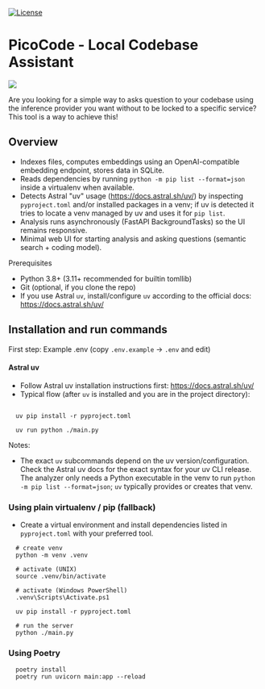 [![License](https://img.shields.io/badge/License-GPL%20v3-blue.svg)](http://www.gnu.org/licenses/gpl-3.0)   

# PicoCode - Local Codebase Assistant

<img src="https://github.com/user-attachments/assets/146f5fd1-45cf-4164-b981-635e0db3b791" />

Are you looking for a simple way to asks question to your codebase using the inference provider you want without to be locked to a specific service?
This tool is a way to achieve this!

## Overview

- Indexes files, computes embeddings using an OpenAI-compatible embedding endpoint, stores data in SQLite.
- Reads dependencies by running `python -m pip list --format=json` inside a virtualenv when available.
- Detects Astral "uv" usage (https://docs.astral.sh/uv/) by inspecting `pyproject.toml` and/or installed packages in a venv; if uv is detected it tries to locate a venv managed by uv and uses it for `pip list`.
- Analysis runs asynchronously (FastAPI BackgroundTasks) so the UI remains responsive.
- Minimal web UI for starting analysis and asking questions (semantic search + coding model).

Prerequisites
- Python 3.8+ (3.11+ recommended for builtin tomllib)
- Git (optional, if you clone the repo)
- If you use Astral `uv`, install/configure `uv` according to the official docs:
  https://docs.astral.sh/uv/

## Installation and run commands

First step: Example .env (copy `.env.example` -> `.env` and edit)

#### Astral uv
- Follow Astral uv installation instructions first: https://docs.astral.sh/uv/
- Typical flow (after `uv` is installed and you are in the project directory):

```

  uv pip install -r pyproject.toml

  uv run python ./main.py
```

Notes:
- The exact `uv` subcommands depend on the uv version/configuration. Check the Astral uv docs for the exact syntax for your uv CLI release. The analyzer only needs a Python executable in the venv to run `python -m pip list --format=json`; `uv` typically provides or creates that venv.

### Using plain virtualenv / pip (fallback)

- Create a virtual environment and install dependencies listed in `pyproject.toml` with your preferred tool.
```
  # create venv
  python -m venv .venv

  # activate (UNIX)
  source .venv/bin/activate

  # activate (Windows PowerShell)
  .venv\Scripts\Activate.ps1

  uv pip install -r pyproject.toml

  # run the server
  python ./main.py
```

### Using Poetry

```
  poetry install
  poetry run uvicorn main:app --reload
```